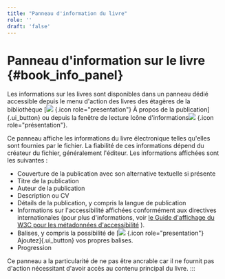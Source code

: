 ```yaml
---
title: "Panneau d'information du livre"
role: ''
draft: 'false'
---
```


# Panneau d'information sur le livre {#book_info_panel}

Les informations sur les livres sont disponibles dans un panneau dédié accessible depuis le menu d'action des livres des étagères de la bibliothèque [![](../../resources/images/icons3/info-icon.svg) {.icon role="presentation"} À propos de la publication]{.ui_button} ou depuis la fenêtre de lecture Icône d'informations![](../../resources/images/icons3/info-icon.svg) {.icon role="présentation"}.

Ce panneau affiche les informations du livre électronique telles qu'elles sont fournies par le fichier. La fiabilité de ces informations dépend du créateur du fichier, généralement l'éditeur. Les informations affichées sont les suivantes :

- Couverture de la publication avec son alternative textuelle si présente
- Titre de la publication
- Auteur de la publication
- Description ou CV
- Détails de la publication, y compris la langue de publication
- Informations sur l'accessibilité affichées conformément aux directives internationales (pour plus d'informations, voir [le Guide d'affichage du W3C pour les métadonnées d'accessibilité](https://w3c.github.io/publ-a11y/UX-Guide-Metadata/draft/principles/?updated) ).
- Balises, y compris la possibilité de [![](../../resources/images/icons3/tag-icon.svg) {.icon role="presentation"} Ajoutez]{.ui_button} vos propres balises.
- Progression

Ce panneau a la particularité de ne pas être ancrable car il ne fournit pas d'action nécessitant d'avoir accès au contenu principal du livre. :::
